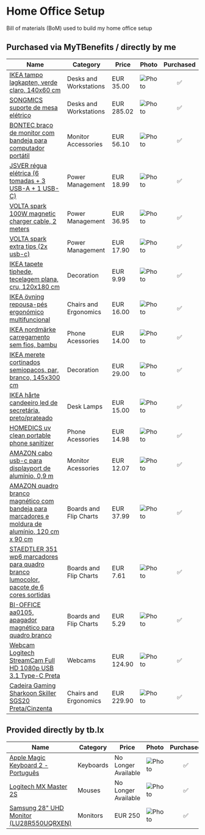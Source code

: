 # Home Office Setup

Bill of materials (BoM) used to build my home office setup

## Purchased via MyTBenefits / directly by me

| **Name** | **Category** | **Price** | **Photo** | **Purchased** |
|---|---|---|---|:---:|
| [IKEA tampo lagkapten, verde claro, 140x60 cm](https://www.ikea.com/pt/pt/p/lagkapten-tampo-verde-claro-20522560/) | Desks and Workstations | EUR 35.00 | ![Photo](https://www.ikea.com/pt/pt/images/products/lagkapten-tampo-verde-claro__1073229_pe855663_s5.jpg) | ✅ |
| [SONGMICS suporte de mesa elétrico](https://www.amazon.es/gp/product/B082PWSYSQ/) | Desks and Workstations | EUR 285.02 | ![Photo](https://m.media-amazon.com/images/I/61sWWn9RsFL._AC_SX679_.jpg) | ✅ |
| [BONTEC braço de monitor com bandeja para computador portátil](https://www.amazon.es/gp/product/B074T9Y6G2/) | Monitor Accessories | EUR 56.10 | ![Photo](https://m.media-amazon.com/images/I/71OZxN1mF-L._AC_SX679_.jpg) | ✅ |
| [JSVER régua elétrica (6 tomadas + 3 USB-A + 1 USB-C)](https://www.amazon.es/gp/product/B096FHDB7G/) | Power Management | EUR 18.99 | ![Photo](https://m.media-amazon.com/images/I/61o4quDOSuL._AC_SX679_.jpg) | ✅ |
| [VOLTA spark 100W magnetic charger cable, 2 meters](https://voltacharger.com/collections/cables/products/volta-spark-3-tips?variant=39416697258072) | Power Management | EUR 36.95 | ![Photo](https://cdn.shopify.com/s/files/1/1812/3983/products/VoltaSp100W_1100x.png?v=1646856607) | ✅ |
| [VOLTA spark extra tips (2x usb-c)](https://voltacharger.com/collections/tips/products/extra-volta-spark-tip) | Power Management | EUR 17.90 | ![Photo](https://cdn.shopify.com/s/files/1/1812/3983/products/6_1100x.png?v=1621185023) | ✅ |
| [IKEA tapete tiphede, tecelagem plana, cru, 120x180 cm](https://www.ikea.com/pt/pt/p/tiphede-tapete-tecelagem-plana-cru-preto-40456757/) | Decoration | EUR 9.99 | ![Photo](https://www.ikea.com/pt/pt/images/products/tiphede-tapete-tecelagem-plana-cru-preto__0772066_pe755879_s5.jpg?f=xl) | ✅ |
| [IKEA övning repousa-pés ergonómico multifuncional](https://www.ikea.com/pt/pt/p/oevning-repousa-pes-ergonomico-multifunc-10499150/) | Chairs and Ergonomics | EUR 16.00 | ![Photo](https://www.ikea.com/pt/pt/images/products/oevning-repousa-pes-ergonomico-multifunc__0957751_pe805114_s5.jpg?f=m) | ✅ |
| [IKEA nordmärke carregamento sem fios, bambu](https://www.ikea.com/pt/pt/p/nordmaerke-carregamento-s-fios-bambu-50489998/) | Phone Acessories | EUR 14.00 | ![Photo](https://www.ikea.com/pt/pt/images/products/nordmaerke-carregamento-s-fios-bambu__1074485_pe817659_s5.jpg?f=m) | ✅ |
| [IKEA merete cortinados semiopacos, par, branco, 145x300 cm](https://www.ikea.com/pt/pt/p/merete-cortinados-semiopacos-par-branco-90046843/) | Decoration | EUR 29.00 | ![Photo](https://www.ikea.com/pt/pt/images/products/merete-cortinados-semiopacos-par-branco__74221_pe190980_s5.jpg) | ✅ |
| [IKEA hårte candeeiro led de secretária, preto/prateado](https://www.ikea.com/pt/pt/p/harte-candeeiro-led-de-secretaria-preto-prateado-20527242/) | Desk Lamps | EUR 15.00 | ![Photo](https://www.ikea.com/pt/pt/images/products/harte-candeeiro-led-de-secretaria-preto-prateado__0683780_pe720869_s5.jpg) | ✅ |
| [HOMEDICS uv clean portable phone sanitizer](https://www.homedics.com/uv-clean-phone-sanitizer/) | Phone Acessories | EUR 14.98 | ![Photo](https://cdn11.bigcommerce.com/s-jelmg7hxh0/images/stencil/375x375/products/1402/10397/san-ph100bk-1__21123.1648055389.jpg) | ✅ |
| [AMAZON cabo usb-c para displayport de alumínio, 0,9 m](https://www.amazon.es/gp/product/B081VKXFSC/) | Monitor Acessories | EUR 12.07 | ![Photo](https://m.media-amazon.com/images/I/613Ul7UMPmL._AC_SX679_.jpg) | ✅ |
| [AMAZON quadro branco magnético com bandeja para marcadores e moldura de alumínio, 120 cm x 90 cm](https://www.amazon.es/gp/product/B077T5RQF7) | Boards and Flip Charts | EUR 37.99 | ![Photo](https://m.media-amazon.com/images/I/51AuzSTezFL._AC_SX679_.jpg) | ✅ |
| [STAEDTLER 351 wp6 marcadores para quadro branco lumocolor, pacote de 6 cores sortidas](https://www.amazon.es/gp/product/B000J69O8E/) | Boards and Flip Charts | EUR 7.61 | ![Photo](https://m.media-amazon.com/images/I/61eAia6XYkL._AC_SX679_.jpg) | ✅ |
| [BI-OFFICE aa0105, apagador magnético para quadro branco](https://www.amazon.es/gp/product/B000NMAY74/) | Boards and Flip Charts | EUR 5.29 | ![Photo](https://m.media-amazon.com/images/I/4154td5lBML._AC_.jpg) | ✅ |
| [Webcam Logitech StreamCam Full HD 1080p USB 3.1 Type-C Preta](https://www.pcdiga.com/webcam-logitech-for-creators-streamcam-full-hd-1080p-usb-3-1-type-c-preta-960-001281?search=webcam%20logitech) | Webcams | EUR 124.90 | ![Photo](https://static.pcdiga.com/media/catalog/product/cache/7800e686cb8ccc75494e29411e232323/p/0/p027047_1.jpg) | ✅ |
| [Cadeira Gaming Sharkoon Skiller SGS20 Preta/Cinzenta](https://www.pcdiga.com/cadeira-gaming-sharkoon-skiller-sgs20-preta-vermelha-4044951034994?search=cadeira) | Chairs and Ergonomics | EUR 229.90 | ![Photo](https://static.pcdiga.com/media/catalog/product/cache/7800e686cb8ccc75494e29411e232323/s/g/sgs20_pu_red_01.jpg) | ✅ |

## Provided directly by tb.lx

| **Name** | **Category** | **Price** | **Photo** | **Purchased** |
|---|---|---|---|:---:|
| [Apple Magic Keyboard 2 - Português](https://www.amazon.com.br/Apple-MLA22LL-A-Magic-Keyboard/dp/B016QO64FI) | Keyboards | No Longer Available | ![Photo](https://m.media-amazon.com/images/I/71RlPPhBpQL._AC_SL1500_.jpg) | ✅ |
| [Logitech MX Master 2S](https://www.logitech.com/en-us/eol/mx-master-2s-mouse.910-005131.html) | Mouses | No Longer Available | ![Photo](https://resource.logitech.com/w_900,h_900,c_limit,q_auto,f_auto,dpr_1.0/d_transparent.gif/content/dam/products/logitech/mice/mx-master-2s-mouse/910-005131/mx-master-2s65106.png?v=1) | ✅ |
| [Samsung 28" UHD Monitor (LU28R550UQRXEN)](https://www.samsung.com/pt/monitors/high-resolution/ur55-28-inch-ips-uhd-4k-lu28r550uqrxen/) | Monitors | EUR 250 | ![Photo](https://images.samsung.com/is/image/samsung/p6pim/pt/lu28r550uqrxen/gallery/pt-uhd-ur55-333713-lu28r550uqrxen-458304231?$1300_1038_PNG$) | ✅ |
